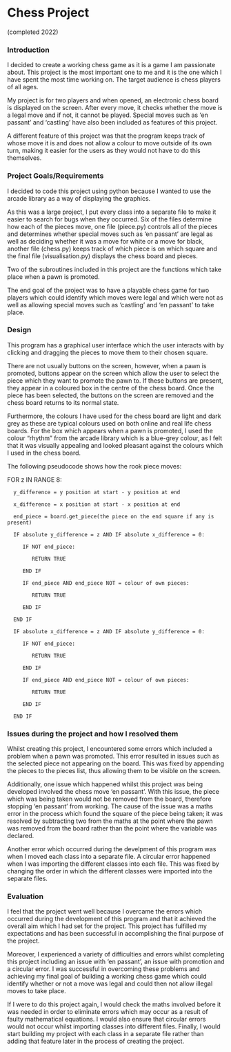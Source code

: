 # Chess Project
(completed 2022)

### Introduction
I decided to create a working chess game as it is a game I am passionate about. This project is the most important one to me and it is the one which I have spent the most time working on. The target audience is chess players of all ages.

My project is for two players and when opened, an electronic chess board is displayed on the screen. After every move, it checks whether the move is a legal move and if not, it cannot be played. Special moves such as ‘en passant’ and ‘castling’ have also been included as features of this project. 

A different feature of this project was that the program keeps track of whose move it is and does not allow a colour to move outside of its own turn, making it easier for the users as they would not have to do this themselves.

### Project Goals/Requirements
I decided to code this project using python because I wanted to use the arcade library as a way of displaying the graphics. 

As this was a large project, I put every class into a separate file to make it easier to search for bugs when they occurred. Six of the files determine how each of the pieces move, one file (piece.py) controls all of the pieces and determines whether special moves such as ‘en passant’ are legal as well as deciding whether it was a move for white or a move for black, another file (chess.py) keeps track of which piece is on which square and the final file (visualisation.py) displays the chess board and pieces. 

Two of the subroutines included in this project are the functions which take place when a pawn is promoted.

The end goal of the project was to have a playable chess game for two players which could identify which moves were legal and which were not as well as allowing special moves such as ‘castling’ and ‘en passant’ to take place.

### Design
This program has a graphical user interface which the user interacts with by clicking and dragging the pieces to move them to their chosen square.

There are not usually buttons on the screen, however, when a pawn is promoted, buttons appear on the screen which allow the user to select the piece which they want to promote the pawn to. If these buttons are present, they appear in a coloured box in the centre of the chess board. Once the piece has been selected, the buttons on the screen are removed and the chess board returns to its normal state.

Furthermore, the colours I have used for the chess board are light and dark grey as these are typical colours used on both online and real life chess boards. For the box which appears when a pawn is promoted, I used the colour “rhythm” from the arcade library which is a blue-grey colour, as I felt that it was visually appealing and looked pleasant against the colours which I used in the chess board.

The following pseudocode shows how the rook piece moves:

   FOR z IN RANGE 8:

      y_difference = y position at start - y position at end
   
      x_difference = x position at start - x position at end
   
      end_piece = board.get_piece(the piece on the end square if any is present)

      IF absolute y_difference = z AND IF absolute x_difference = 0:
   
         IF NOT end_piece:
      
            RETURN TRUE
         
         END IF

         IF end_piece AND end_piece NOT = colour of own pieces:
      
            RETURN TRUE
         
         END IF
      
      END IF

      IF absolute x_difference = z AND IF absolute y_difference = 0:
   
         IF NOT end_piece:
      
            RETURN TRUE
         
         END IF

         IF end_piece AND end_piece NOT = colour of own pieces:
      
            RETURN TRUE
         
         END IF
      
      END IF
   
###  Issues during the project and how I resolved them
Whilst creating this project, I encountered some errors which included a problem  when a pawn was promoted. This error resulted in issues such as the selected piece not appearing on the board. This was fixed by appending the pieces to the pieces list, thus allowing them to be visible on the screen.

Additionally, one issue which happened whilst this project was being developed involved the chess move ‘en passant’. With this issue, the piece which was being taken would not be removed from the board, therefore stopping ‘en passant’ from working. The cause of the issue was a maths error in the process which found the square of the piece being taken; it was resolved by subtracting two from the maths at the point where the pawn was removed from the board rather than the point where the variable was declared. 

Another error which occurred during the develpment of this program was when I moved each class into a separate file. A circular error happened when I was importing the different classes into each file. This was fixed by changing the order in which the different classes were imported into the separate files.  

### Evaluation
I feel that the project went well because I overcame the errors which occurred during the development of this program and that it achieved the overall aim which I had set for the project. This project has fulfilled my expectations and has been successful in accomplishing the final purpose of the project. 

Moreover, I experienced a variety of difficulties and errors whilst completing this project including an issue with ‘en passant’, an issue with promotion and a circular error. I was successful in overcoming these problems and achieving my final goal of building a working chess game which could identify whether or not a move was legal and could then not allow illegal moves to take place.

If I were to do this project again, I would check the maths involved before it was needed in order to eliminate errors which may occur as a result of faulty mathematical equations. I would also ensure that circular errors would not occur whilst importing classes into different files. Finally, I would start building my project with each class in a separate file rather than adding that feature later in the process of creating the project.

